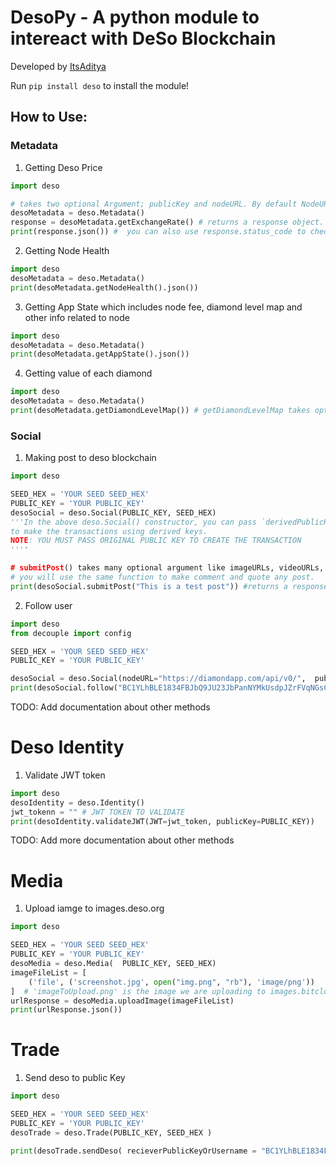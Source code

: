 # DesoPy - A python module to intereact with DeSo Blockchain

Developed by [ItsAditya](https://diamondapp.com/u/itsaditya)

Run `pip install deso` to install the module!

## How to Use:

### Metadata

1. Getting Deso Price

```python
import deso

# takes two optional Argument; publicKey and nodeURL. By default NodeURL is https://node.deso.org/api/v0/"
desoMetadata = deso.Metadata()
response = desoMetadata.getExchangeRate() # returns a response object.
print(response.json()) #  you can also use response.status_code to check if request was succesful
```

2. Getting Node Health

```python
import deso
desoMetadata = deso.Metadata()
print(desoMetadata.getNodeHealth().json())
```

3. Getting App State which includes node fee, diamond level map and other info related to node

```python
import deso
desoMetadata = deso.Metadata()
print(desoMetadata.getAppState().json())
```

4. Getting value of each diamond

```python
import deso
desoMetadata = deso.Metadata()
print(desoMetadata.getDiamondLevelMap()) # getDiamondLevelMap takes optional inDesoNanos argument which is by default True.
```

### Social

1. Making post to deso blockchain

```python
import deso

SEED_HEX = 'YOUR SEED SEED_HEX'
PUBLIC_KEY = 'YOUR PUBLIC_KEY'
desoSocial = deso.Social(PUBLIC_KEY, SEED_HEX)
'''In the above deso.Social() constructor, you can pass `derivedPublicKey` and `derivedSeedHex`
to make the transactions using derived keys.
NOTE: YOU MUST PASS ORIGINAL PUBLIC KEY TO CREATE THE TRANSACTION
''''

# submitPost() takes many optional argument like imageURLs, videoURLs, postExtraData etc.
# you will use the same function to make comment and quote any post.
print(desoSocial.submitPost("This is a test post")) #returns a response object. add .json() in end to see complete response
```

2. Follow user

```python
import deso
from decouple import config

SEED_HEX = 'YOUR SEED SEED_HEX'
PUBLIC_KEY = 'YOUR PUBLIC_KEY'

desoSocial = deso.Social(nodeURL="https://diamondapp.com/api/v0/",  publicKey = PUBLIC_KEY, seedHex = SEED_HEX)
print(desoSocial.follow("BC1YLhBLE1834FBJbQ9JU23JbPanNYMkUsdpJZrFVqNGsCe7YadYiUg", isFollow=True).json())
```

TODO: Add documentation about other methods

# Deso Identity

1. Validate JWT token

```python
import deso
desoIdentity = deso.Identity()
jwt_tokenn = "" # JWT TOKEN TO VALIDATE
print(desoIdentity.validateJWT(JWT=jwt_token, publicKey=PUBLIC_KEY))
```

TODO: Add more documentation about other methods

# Media

1. Upload iamge to images.deso.org

```python
import deso

SEED_HEX = 'YOUR SEED SEED_HEX'
PUBLIC_KEY = 'YOUR PUBLIC_KEY'
desoMedia = deso.Media(  PUBLIC_KEY, SEED_HEX)
imageFileList = [
    ('file', ('screenshot.jpg', open("img.png", "rb"), 'image/png'))
]  # 'imageToUpload.png' is the image we are uploading to images.bitclout.com
urlResponse = desoMedia.uploadImage(imageFileList)
print(urlResponse.json())
```

# Trade

1. Send deso to public Key

```python
import deso

SEED_HEX = 'YOUR SEED SEED_HEX'
PUBLIC_KEY = 'YOUR PUBLIC_KEY'
desoTrade = deso.Trade(PUBLIC_KEY, SEED_HEX )

print(desoTrade.sendDeso( recieverPublicKeyOrUsername = "BC1YLhBLE1834FBJbQ9JU23JbPanNYMkUsdpJZrFVqNGsCe7YadYiUg", desoToSend = 0.01))
```
